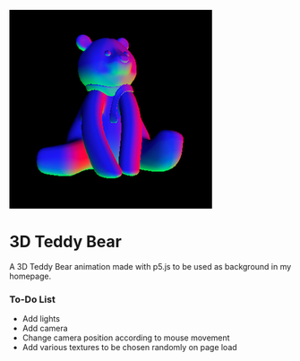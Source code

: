 ![3D Teddy Bear Screenshots](./assets/3d-teddy-bear.png)

# 3D Teddy Bear


A 3D Teddy Bear animation made with p5.js to be used as background in my homepage.

### To-Do List
- Add lights
- Add camera
- Change camera position according to mouse movement
- Add various textures to be chosen randomly on page load
